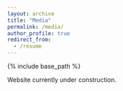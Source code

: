 ```yaml
---
layout: archive
title: "Media"
permalink: /media/
author_profile: true
redirect_from:
  - /resume
---
```


{% include base_path %}

Website currently under construction.